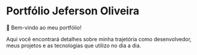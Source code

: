 # Portfólio Jeferson Oliveira
🚀 Bem-vindo ao meu portfólio! 

Aqui você encontrará detalhes sobre minha trajetória como desenvolvedor, meus projetos e as tecnologias que utilizo no dia a dia.
